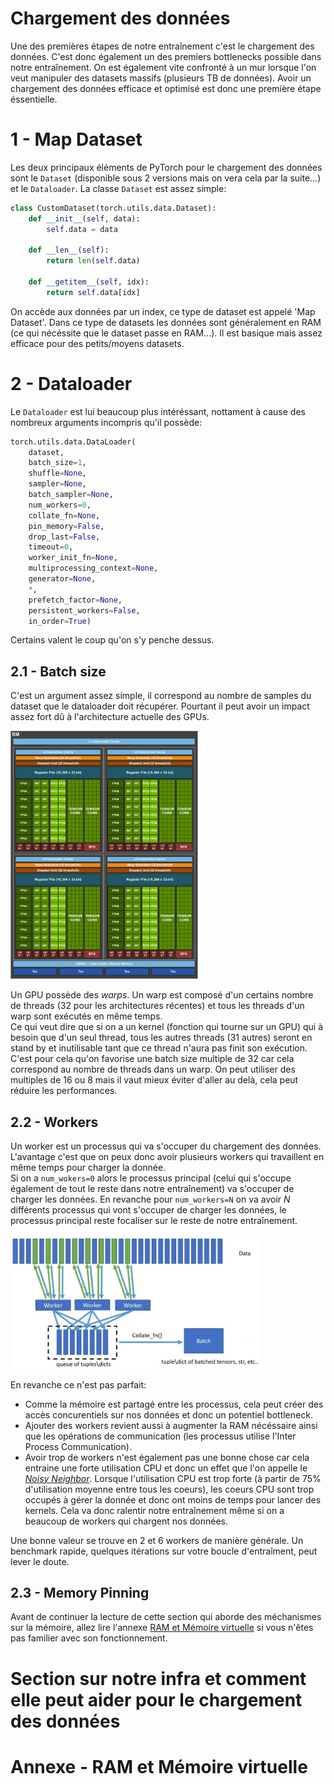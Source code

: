 # Chargement des données

Une des premières étapes de notre entraînement c'est le chargement des données. C'est donc également un des premiers bottlenecks possible dans notre entraînement. On est également vite confronté à un mur lorsque l'on veut manipuler des datasets massifs (plusieurs TB de données).
Avoir un chargement des données efficace et optimisé est donc une première étape éssentielle.

# 1 - Map Dataset

Les deux principaux éléments de PyTorch pour le chargement des données sont le `Dataset` (disponible sous 2 versions mais on vera cela par la suite...) et le `Dataloader`.
La classe `Dataset` est assez simple:
```py
class CustomDataset(torch.utils.data.Dataset):
    def __init__(self, data):
        self.data = data
    
    def __len__(self):
        return len(self.data)
    
    def __getitem__(self, idx):
        return self.data[idx]
```
On accède aux données par un index, ce type de dataset est appelé 'Map Dataset'. Dans ce type de datasets les données sont généralement en RAM (ce qui nécéssite que le dataset passe en RAM...). Il est basique mais assez efficace pour des petits/moyens datasets.

# 2 - Dataloader

Le `Dataloader` est lui beaucoup plus intéréssant, nottament à cause des nombreux arguments incompris qu'il possède:
```py
torch.utils.data.DataLoader(
    dataset,
    batch_size=1,
    shuffle=None,
    sampler=None,
    batch_sampler=None,
    num_workers=0,
    collate_fn=None,
    pin_memory=False,
    drop_last=False,
    timeout=0,
    worker_init_fn=None,
    multiprocessing_context=None,
    generator=None,
    *,
    prefetch_factor=None,
    persistent_workers=False,
    in_order=True)
```
Certains valent le coup qu'on s'y penche dessus.

## 2.1 - Batch size

C'est un argument assez simple, il correspond au nombre de samples du dataset que le dataloader doit récupérer. Pourtant il peut avoir un impact assez fort dû à l'architecture actuelle des GPUs.

<img src="1_data_loading_images/warp.png" alt="gpu warp" width="300"/>

Un GPU possède des *warps*. Un warp est composé d'un certains nombre de threads (32 pour les architectures récentes) et tous les threads d'un warp sont exécutés en même temps.\
Ce qui veut dire que si on a un kernel (fonction qui tourne sur un GPU) qui à besoin que d'un seul thread, tous les autres threads (31 autres) seront en stand by et inutilisable tant que ce thread n'aura pas finit son exécution.\
C'est pour cela qu'on favorise une batch size multiple de 32 car cela correspond au nombre de threads dans un warp. On peut utiliser des multiples de 16 ou 8 mais il vaut mieux éviter d'aller au delà, cela peut réduire les performances.

## 2.2 - Workers

Un worker est un processus qui va s'occuper du chargement des données. L'avantage c'est que on peux donc avoir plusieurs workers qui travaillent en même temps pour charger la donnée.\
Si on a `num_wokers=0` alors le processus principal (celui qui s'occupe également de tout le reste dans notre entraînement) va s'occuper de charger les données. En revanche pour `num_workers=N` on va avoir $N$ différents processus qui vont s'occuper de charger les données, le processus principal reste focaliser sur le reste de notre entraînement.

<img src="1_data_loading_images/workers.png" alt="gpu warp" width="400"/>

En revanche ce n'est pas parfait:
- Comme la mémoire est partagé entre les processus, cela peut créer des accès concurentiels sur nos données et donc un potentiel bottleneck.
- Ajouter des workers revient aussi à augmenter la RAM nécéssaire ainsi que les opérations de communication (les processus utilise l'Inter Process Communication).
- Avoir trop de workers n'est également pas une bonne chose car cela entraine une forte utilisation CPU et donc un effet que l'on appelle le [*Noisy Neighbor*](https://facebookresearch.github.io/spdl/latest/optimization_guide/noisy_neighbour.html). Lorsque l'utilisation CPU est trop forte (à partir de 75% d'utilisation moyenne entre tous les coeurs), les coeurs CPU sont trop occupés à gérer la donnée et donc ont moins de temps pour lancer des kernels. Cela va donc ralentir notre entraînement même si on a beaucoup de workers qui chargent nos données.

Une bonne valeur se trouve en 2 et 6 workers de manière générale. Un benchmark rapide, quelques itérations sur votre boucle d'entraîment, peut lever le doute.

## 2.3 - Memory Pinning

Avant de continuer la lecture de cette section qui aborde des méchanismes sur la mémoire, allez lire l'annexe [RAM et Mémoire virtuelle](#annexe---ram-et-mémoire-virtuelle) si vous n'êtes pas familier avec son fonctionnement. 

# Section sur notre infra et comment elle peut aider pour le chargement des données

# Annexe - RAM et Mémoire virtuelle

